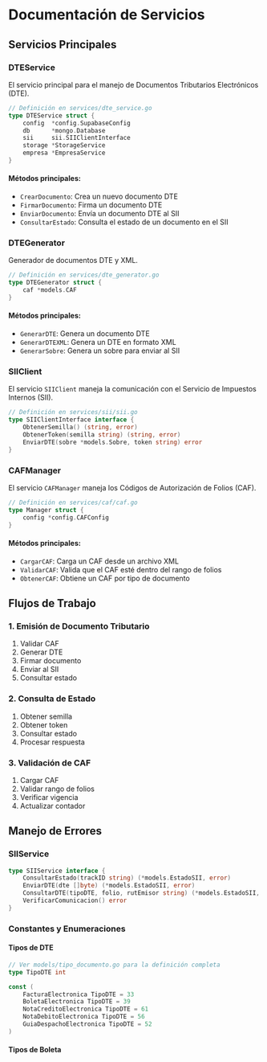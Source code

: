 # Documentación de Servicios

## Servicios Principales

### DTEService
El servicio principal para el manejo de Documentos Tributarios Electrónicos (DTE).

```go
// Definición en services/dte_service.go
type DTEService struct {
    config  *config.SupabaseConfig
    db      *mongo.Database
    sii     sii.SIIClientInterface
    storage *StorageService
    empresa *EmpresaService
}
```

#### Métodos principales:
- `CrearDocumento`: Crea un nuevo documento DTE
- `FirmarDocumento`: Firma un documento DTE
- `EnviarDocumento`: Envía un documento DTE al SII
- `ConsultarEstado`: Consulta el estado de un documento en el SII

### DTEGenerator
Generador de documentos DTE y XML.

```go
// Definición en services/dte_generator.go
type DTEGenerator struct {
    caf *models.CAF
}
```

#### Métodos principales:
- `GenerarDTE`: Genera un documento DTE
- `GenerarDTEXML`: Genera un DTE en formato XML
- `GenerarSobre`: Genera un sobre para enviar al SII

### SIIClient
El servicio `SIIClient` maneja la comunicación con el Servicio de Impuestos Internos (SII).

```go
// Definición en services/sii/sii.go
type SIIClientInterface interface {
    ObtenerSemilla() (string, error)
    ObtenerToken(semilla string) (string, error)
    EnviarDTE(sobre *models.Sobre, token string) error
}
```

### CAFManager
El servicio `CAFManager` maneja los Códigos de Autorización de Folios (CAF).

```go
// Definición en services/caf/caf.go
type Manager struct {
    config *config.CAFConfig
}
```

#### Métodos principales:
- `CargarCAF`: Carga un CAF desde un archivo XML
- `ValidarCAF`: Valida que el CAF esté dentro del rango de folios
- `ObtenerCAF`: Obtiene un CAF por tipo de documento

## Flujos de Trabajo

### 1. Emisión de Documento Tributario
1. Validar CAF
2. Generar DTE
3. Firmar documento
4. Enviar al SII
5. Consultar estado

### 2. Consulta de Estado
1. Obtener semilla
2. Obtener token
3. Consultar estado
4. Procesar respuesta

### 3. Validación de CAF
1. Cargar CAF
2. Validar rango de folios
3. Verificar vigencia
4. Actualizar contador

## Manejo de Errores

### SIIService
```go
type SIIService interface {
    ConsultarEstado(trackID string) (*models.EstadoSII, error)
    EnviarDTE(dte []byte) (*models.EstadoSII, error)
    ConsultarDTE(tipoDTE, folio, rutEmisor string) (*models.EstadoSII, error)
    VerificarComunicacion() error
}
```

### Constantes y Enumeraciones

#### Tipos de DTE
```go
// Ver models/tipo_documento.go para la definición completa
type TipoDTE int

const (
    FacturaElectronica TipoDTE = 33
    BoletaElectronica TipoDTE = 39
    NotaCreditoElectronica TipoDTE = 61
    NotaDebitoElectronica TipoDTE = 56
    GuiaDespachoElectronica TipoDTE = 52
)
```

#### Tipos de Boleta
```